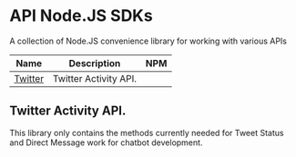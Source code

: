# API Node.JS SDKs

A collection of Node.JS convenience library for working with various APIs

| Name | Description | NPM |
| ---- | ----------- | --- |
| [Twitter](./packages/twitter/README.md) | Twitter Activity API. | | ![NPM Version](https://img.shields.io/npm/v/@strangelooprun/twitter.svg) |

## Twitter Activity API.

This library only contains the methods currently needed for Tweet Status and Direct Message work for chatbot development.
